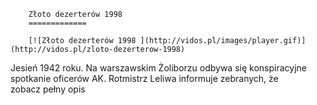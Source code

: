 
        Złoto dezerterów 1998 
        =============
        
        [![Złoto dezerterów 1998 ](http://vidos.pl/images/player.gif)](http://vidos.pl/zloto-dezerterow-1998)
        
        
 Jesień 1942 roku. Na warszawskim Żoliborzu odbywa się konspiracyjne spotkanie oficerów AK. Rotmistrz Leliwa informuje zebranych, że zobacz pełny opis
    